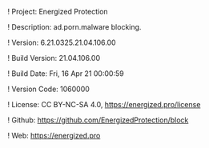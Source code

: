 ! Project: Energized Protection

! Description: ad.porn.malware blocking.

! Version: 6.21.0325.21.04.106.00

! Build Version: 21.04.106.00

! Build Date: Fri, 16 Apr 21 00:00:59

! Version Code: 1060000

! License: CC BY-NC-SA 4.0, https://energized.pro/license

! Github: https://github.com/EnergizedProtection/block

! Web: https://energized.pro
